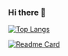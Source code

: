 ### Hi there 👋

<!--
**olexanax/olexanax** is a ✨ _special_ ✨ repository because its `README.md` (this file) appears on your GitHub profile.

Here are some ideas to get you started:

- 🔭 I’m currently working on ...
- 🌱 I’m currently learning ...
- 👯 I’m looking to collaborate on ...
- 🤔 I’m looking for help with ...
- 💬 Ask me about ...
- 📫 How to reach me: ...
- 😄 Pronouns: ...
- ⚡ Fun fact: ...
-->
[![Top Langs](https://github-readme-stats.vercel.app/api/top-langs/?username=olexanax)](https://github.com/olexanax/github-readme-stats)

[![Readme Card](https://github-readme-stats.vercel.app/api/pin/?username=olexanax&repo=github-readme-stats)](https://github.com/olexanax/github-readme-stats)
